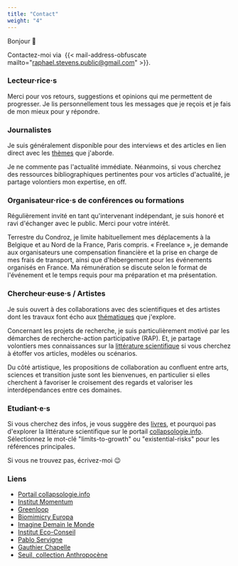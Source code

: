```yaml
---
title: "Contact"
weight: "4"
---
```

Bonjour :wave: 

Contactez-moi via&nbsp; {{< mail-address-obfuscate mailto="raphael.stevens.public@gmail.com" >}}. 

### Lecteur·rice·s

Merci pour vos retours, suggestions et opinions qui me permettent de progresser. Je lis personnellement tous les messages que je reçois et je fais de mon mieux pour y répondre.  

### Journalistes

Je suis généralement disponible pour des interviews et des articles en lien direct avec les [thèmes](recherche.fr.md) que j'aborde.  

Je ne commente pas l'actualité immédiate. Néanmoins, si vous cherchez des ressources bibliographiques pertinentes pour vos articles d'actualité, je partage volontiers mon expertise, en off.

### Organisateur·rice·s de conférences ou formations

Régulièrement invité en tant qu'intervenant indépendant, je suis honoré et ravi d'échanger avec le public. Merci pour votre intérêt. 

Terrestre du Condroz, je limite habituellement mes déplacements à la Belgique et au Nord de la France, Paris compris. «&nbsp;Freelance&nbsp;», je demande aux organisateurs une compensation financière et la prise en charge de mes frais de transport, ainsi que d'hébergement pour les événements organisés en France. Ma rémunération se discute selon le format de l'événement et le temps requis pour ma préparation et ma présentation. 

### Chercheur·euse·s / Artistes 

Je suis ouvert à des collaborations avec des scientifiques et des artistes dont les travaux font écho aux [thématiques](recherche.fr.md) que j'explore.

Concernant les projets de recherche, je suis particulièrement motivé par les démarches de recherche-action participative (RAP). Et, je partage volontiers mes connaissances sur la [littérature scientifique](https://collapsology.info/en/science/) si vous cherchez à étoffer vos articles, modèles ou scénarios. 

Du côté artistique, les propositions de collaboration au confluent entre arts, sciences et transition juste sont les bienvenues, en particulier si elles cherchent à favoriser le croisement des regards et valoriser les interdépendances entre ces domaines.

### Etudiant·e·s

Si vous cherchez des infos, je vous suggère des [livres](https://collapsologie.info), et pourquoi pas d'explorer la littérature scientifique sur le portail [collapsologie.info](https://collapsologie.info). Sélectionnez le mot-clé "limits-to-growth" ou "existential-risks" pour les références principales. 

Si vous ne trouvez pas, écrivez-moi :wink:

### Liens

- [Portail collapsologie.info](https://collapsologie.info)
- [Institut Momentum](https://institutmomentum.org)
- [Greenloop](https://greenloop.eu)
- [Biomimicry Europa](https://www.biomimicryeuropa.eu)
- [Imagine Demain le Monde](https://www.imagine-magazine.com/)
- [Institut Eco-Conseil](https://www.eco-conseil.be/)
- [Pablo Servigne](https://pabloservigne.com)
- [Gauthier Chapelle](https://www.babelio.com/auteur/Gauthier-Chapelle/86103)
- [Seuil, collection Anthropocène](https://www.seuil.com/collection/anthropocene-4858) 

